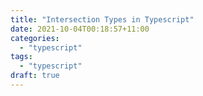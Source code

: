 ```yaml
---
title: "Intersection Types in Typescript"
date: 2021-10-04T00:18:57+11:00
categories: 
  - "typescript"
tags: 
  - "typescript"
draft: true
---
```



